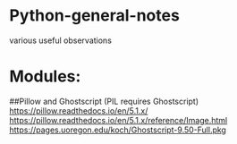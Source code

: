 # Python-general-notes
various useful observations

# Modules:
##Pillow and Ghostscript (PIL requires Ghostscript)
    	https://pillow.readthedocs.io/en/5.1.x/
    	https://pillow.readthedocs.io/en/5.1.x/reference/Image.html
    	https://pages.uoregon.edu/koch/Ghostscript-9.50-Full.pkg
